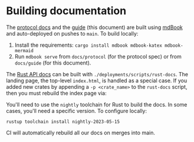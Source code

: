 # Building documentation

The [protocol docs] and the [guide] (this document) are built using
[mdBook] and auto-deployed on pushes to `main`.  To build locally:

1. Install the requirements: `cargo install mdbook mdbook-katex mdbook-mermaid`
2. Run `mdbook serve` from `docs/protocol` (for the protocol spec) or from `docs/guide` (for this document).

The [Rust API docs][rustdoc] can be built with `./deployments/scripts/rust-docs`.
The landing page, the top-level `index.html`, is handled as a special case.
If you added new crates by appending a `-p <crate_name>` to the `rust-docs` script,
then you must rebuild the index page via:

You'll need to use the `nightly` toolchain for Rust to build the docs. In some cases, you'll need
a specific version. To configure locally:

```
rustup toolchain install nightly-2023-05-15
```

CI will automatically rebuild all our docs on merges into main.

[protocol docs]: https://protocol.penumbra.zone
[rustdoc]: https://rustdoc.penumbra.zone
[guide]: https://guide.penumbra.zone
[mdBook]: https://rust-lang.github.io/mdBook/
